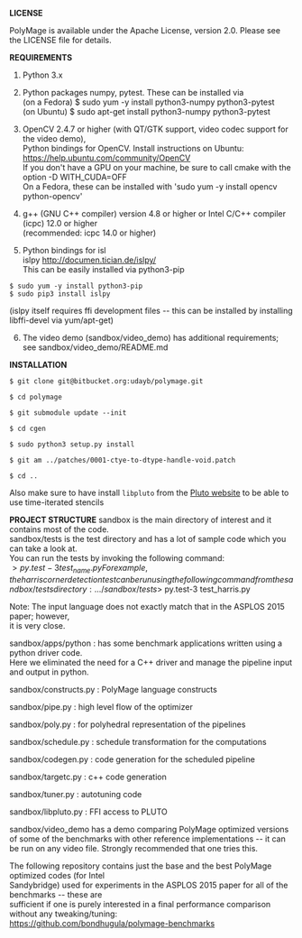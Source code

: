 **LICENSE**

PolyMage is available under the Apache License, version 2.0. Please see 
the LICENSE file for details.

**REQUIREMENTS**

1) Python 3.x

2) Python packages numpy, pytest. These can be installed via  
(on a Fedora) $ sudo yum -y install python3-numpy python3-pytest  
(on Ubuntu) $ sudo apt-get install python3-numpy python3-pytest  

3) OpenCV 2.4.7 or higher (with QT/GTK support, video codec support for the video demo),  
Python bindings for OpenCV. Install instructions on Ubuntu: https://help.ubuntu.com/community/OpenCV  
If you don't have a GPU on your machine, be sure to call cmake with the option -D WITH_CUDA=OFF  
On a Fedora, these can be installed with 'sudo yum -y install opencv python-opencv'

4) g++ (GNU C++ compiler) version 4.8 or higher or Intel C/C++ compiler (icpc) 12.0 or higher  
(recommended: icpc 14.0 or higher)

5) Python bindings for isl  
islpy http://documen.tician.de/islpy/  
This can be easily installed via python3-pip  
```
$ sudo yum -y install python3-pip  
$ sudo pip3 install islpy  
```
(islpy itself requires ffi development files -- this can be installed by 
installing libffi-devel via yum/apt-get)

6) The video demo (sandbox/video_demo) has additional requirements; see sandbox/video_demo/README.md


**INSTALLATION**
```
$ git clone git@bitbucket.org:udayb/polymage.git

$ cd polymage

$ git submodule update --init

$ cd cgen

$ sudo python3 setup.py install

$ git am ../patches/0001-ctye-to-dtype-handle-void.patch

$ cd ..
```

Also make sure to have install `libpluto` from the [Pluto website](http://pluto-compiler.sourceforge.net/) to be able to use time-iterated stencils

**PROJECT STRUCTURE**
sandbox is the main directory of interest and it contains most of the code.  
sandbox/tests is the test directory and has a lot of sample code which you can take a look at.  
You can run the tests by invoking the following command:  
$> py.test-3 test_{name}.py  
For example, the harris corner detection test can be run using the following command from the  
sandbox/tests directory:
.../sandbox/tests$> py.test-3 test_harris.py

Note: The input language does not exactly match that in the ASPLOS 2015 paper; however,  
it is very close.  

sandbox/apps/python : has some benchmark applications written using a python driver code.  
Here we eliminated the need for a C++ driver and manage the pipeline input and output in python.  

sandbox/constructs.py : PolyMage language constructs  

sandbox/pipe.py : high level flow of the optimizer  

sandbox/poly.py : for polyhedral representation of the pipelines  

sandbox/schedule.py : schedule transformation for the computations  

sandbox/codegen.py : code generation for the scheduled pipeline  

sandbox/targetc.py : c++ code generation  

sandbox/tuner.py : autotuning code  

sandbox/libpluto.py : FFI access to PLUTO

sandbox/video_demo has a demo comparing PolyMage optimized versions of some of the benchmarks with other reference implementations -- it can be run on any video file. Strongly recommended that one tries this.

The following repository contains just the base and the best PolyMage optimized codes (for Intel  
Sandybridge) used for experiments in the ASPLOS 2015 paper for all of the benchmarks -- these are  
sufficient if one is purely interested in a final performance comparison without any tweaking/tuning:  
https://github.com/bondhugula/polymage-benchmarks
